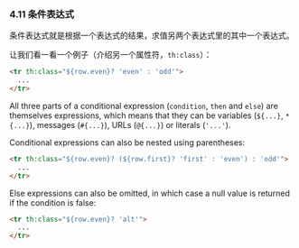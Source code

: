 ### 4.11 条件表达式

条件表达式就是根据一个表达式的结果，求值另两个表达式里的其中一个表达式。

让我们看一看一个例子（介绍另一个属性符，`th:class`）：
```html
<tr th:class="${row.even}? 'even' : 'odd'">
  ...
</tr>
```
All three parts of a conditional expression (`condition`, `then` and `else`) are themselves expressions, which means that they can be variables (`${...}`, `*{...}`), messages (`#{...}`), URLs (`@{...}`) or literals (`'...'`).

Conditional expressions can also be nested using parentheses:
```html
<tr th:class="${row.even}? (${row.first}? 'first' : 'even') : 'odd'">
  ...
</tr>
```
Else expressions can also be omitted, in which case a null value is returned if the condition is false:
```html
<tr th:class="${row.even}? 'alt'">
  ...
</tr>
```